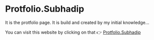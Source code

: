 # Protfolio.Subhadip
It is the protfolio page. It is build and created by my initial knowledge...

You can visit this website by clicking on that 👉 [Protfolio.Subhadip]((https://subhadipjana95.github.io/Subhadip-Portfolio/))
